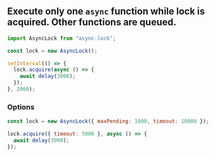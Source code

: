 
## Execute only one `async` function while lock is acquired. Other functions are queued.

```js
import AsyncLock from "async-lock";

const lock = new AsyncLock();

setInterval(() => {
  lock.acquire(async () => {
    await delay(3000);
  });
}, 2000);
```

### Options

```js
const lock = new AsyncLock({ maxPending: 1000, timeout: 10000 });

lock.acquire({ timeout: 5000 }, async () => {
  await delay(3000);
});
```
